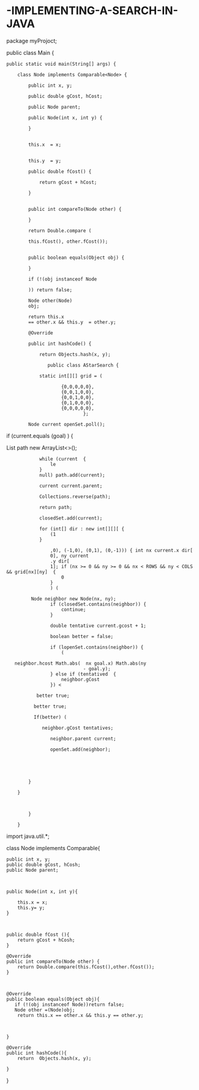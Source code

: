 # -IMPLEMENTING-A-SEARCH-IN-JAVA

package myProjoct;


public class Main {

    public static void main(String[] args) {

        class Node implements Comparable<Node> {

            public int x, y;

            public double gCost, hCost;

            public Node parent;

            public Node(int x, int y) {

            }

             
            this.x  = x;

             
            this.y  = y;

            public double fCost() {

                return gCost + hCost;

            }

        
            public int compareTo(Node other) {

            }

            return Double.compare (

            this.fCost(), other.fCost());


            public boolean equals(Object obj) {

            }

            if (!(obj instanceof Node

            )) return false;

            Node other(Node)
            obj;

            return this.x
            == other.x && this.y  = other.y;

            @Override

            public int hashCode() {

                return Objects.hash(x, y);

                   public class AStarSearch {

                static int[][] grid = (
                
                        {0,0,0,0,0},
                        {0,0,1,0,0},
                        {0,0,1,0,0},
                        {0,1,0,0,0},
                        {0,0,0,0,0},
                                };

            Node current openSet.poll();

if (current.equals (goal) 
                ) {

List<Node> path new ArrayList<>();

                while (current  {
                    le 
                }
                null) path.add(current);

                current current.parent;

                Collections.reverse(path);

                return path;

                closedSet.add(current);

                for (int[] dir : new int[][][ {
                    (1
                }
                
                    ,0), (-1,0), (0,1), (0,-1))) { int nx current.x dir[
                    0], ny current
                    .y dir[
                    1]; if (nx >= 0 && ny >= 0 && nx < ROWS && ny < COLS && grid[nx][ny]  {
                        0
                    }
                    ) (

             Node neighbor new Node(nx, ny);
                    if (closedSet.contains(neighbor)) {
                        continue;
                    }

                    double tentative current.gcost + 1;

                    boolean better = false;

                    if (lopenSet.contains(neighbor)) {
                        (

       neighbor.hcost Math.abs(  nx goal.x) Math.abs(ny
                                - goal.y);
                    } else if (tentatived  {
                        neighbor.gCost
                    }) <

               better true;

              better true;

              If(better) (

                 neighbor.gCost tentatives;

                    neighbor.parent current;

                    openSet.add(neighbor);
                                
                                      
                                
                
                
            }

        }


                                
            }

        }













import java.util.*;


class Node implements Comparable<Node>{

    public int x, y;
    public double gCost, hCosh;
    public Node parent;
    
    
    
    public Node(int x, int y){
        
        this.x = x;
        this.y= y;
    }
    
    
    
    public double fCost (){
        return gCost + hCosh;
    }
  
    @Override
    public int compareTo(Node other) {
        return Double.compare(this.fCost(),other.fCost());
    }
    
    
    
    @Override
    public boolean equals(Object obj){
       if (!(obj instanceof Node))return false; 
       Node other =(Node)obj;
        return this.x == other.x && this.y == other.y;
        
   
        
    }
    
    @Override 
    public int hashCode(){
        return  Objects.hash(x, y);
         
    }
} 
    
    
    
    
    
    
    
    
    
    
    
    
    
    
    
    
    
    
    
    
    
    
    
    
    
    
    
    
    
    
